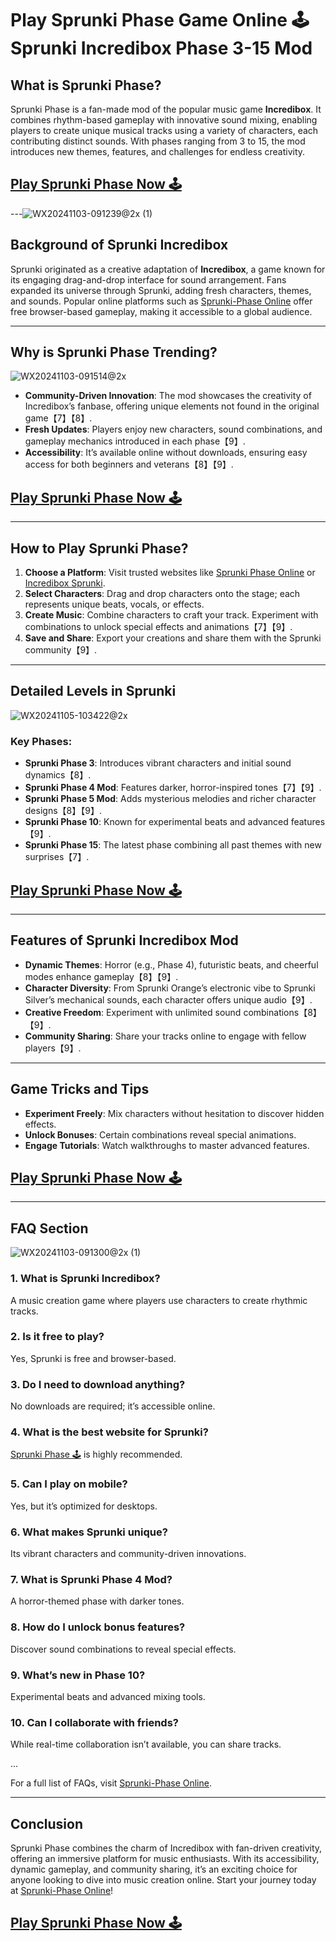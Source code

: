 # Play Sprunki Phase Game Online 🕹 Sprunki Incredibox Phase 3-15 Mod

## What is Sprunki Phase?

Sprunki Phase is a fan-made mod of the popular music game **Incredibox**. It combines rhythm-based gameplay with innovative sound mixing, enabling players to create unique musical tracks using a variety of characters, each contributing distinct sounds. With phases ranging from 3 to 15, the mod introduces new themes, features, and challenges for endless creativity.

## [Play Sprunki Phase Now 🕹](https://sprunki-phase.online/)
---![WX20241103-091239@2x (1)](https://github.com/user-attachments/assets/097139f7-3a25-4c0f-a3ef-117d033d5459)


## Background of Sprunki Incredibox

Sprunki originated as a creative adaptation of **Incredibox**, a game known for its engaging drag-and-drop interface for sound arrangement. Fans expanded its universe through Sprunki, adding fresh characters, themes, and sounds. Popular online platforms such as [Sprunki-Phase Online](https://sprunki-phase.online/) offer free browser-based gameplay, making it accessible to a global audience.

---

## Why is Sprunki Phase Trending?
![WX20241103-091514@2x](https://github.com/user-attachments/assets/3bcf3b9c-525a-4179-b98c-8ecd1571a390)

- **Community-Driven Innovation**: The mod showcases the creativity of Incredibox’s fanbase, offering unique elements not found in the original game【7】【8】.
- **Fresh Updates**: Players enjoy new characters, sound combinations, and gameplay mechanics introduced in each phase【9】.
- **Accessibility**: It’s available online without downloads, ensuring easy access for both beginners and veterans【8】【9】.

## [Play Sprunki Phase Now 🕹](https://sprunki-phase.online/)

---

## How to Play Sprunki Phase?

1. **Choose a Platform**: Visit trusted websites like [Sprunki Phase Online](https://sprunki-phase.online/) or [Incredibox Sprunki](https://incrediboxsprunki.pro/).
2. **Select Characters**: Drag and drop characters onto the stage; each represents unique beats, vocals, or effects.
3. **Create Music**: Combine characters to craft your track. Experiment with combinations to unlock special effects and animations【7】【9】.
4. **Save and Share**: Export your creations and share them with the Sprunki community【9】.

---

## Detailed Levels in Sprunki
![WX20241105-103422@2x](https://github.com/user-attachments/assets/0dd0240f-53f5-4075-93c5-4f7740824a66)

### Key Phases:
- **Sprunki Phase 3**: Introduces vibrant characters and initial sound dynamics【8】.
- **Sprunki Phase 4 Mod**: Features darker, horror-inspired tones【7】【9】.
- **Sprunki Phase 5 Mod**: Adds mysterious melodies and richer character designs【8】【9】.
- **Sprunki Phase 10**: Known for experimental beats and advanced features【9】.
- **Sprunki Phase 15**: The latest phase combining all past themes with new surprises【7】.

## [Play Sprunki Phase Now 🕹](https://sprunki-phase.online/)

---

## Features of Sprunki Incredibox Mod

- **Dynamic Themes**: Horror (e.g., Phase 4), futuristic beats, and cheerful modes enhance gameplay【8】【9】.
- **Character Diversity**: From Sprunki Orange’s electronic vibe to Sprunki Silver’s mechanical sounds, each character offers unique audio【9】.
- **Creative Freedom**: Experiment with unlimited sound combinations【8】【9】.
- **Community Sharing**: Share your tracks online to engage with fellow players【9】.

---

## Game Tricks and Tips

- **Experiment Freely**: Mix characters without hesitation to discover hidden effects.
- **Unlock Bonuses**: Certain combinations reveal special animations.
- **Engage Tutorials**: Watch walkthroughs to master advanced features.

## [Play Sprunki Phase Now 🕹](https://sprunki-phase.online/)

---

## FAQ Section
![WX20241103-091300@2x (1)](https://github.com/user-attachments/assets/8bfebbb3-e4a8-4eba-8e6a-58defa138ccf)

### 1. What is Sprunki Incredibox?
A music creation game where players use characters to create rhythmic tracks.

### 2. Is it free to play?
Yes, Sprunki is free and browser-based.

### 3. Do I need to download anything?
No downloads are required; it’s accessible online.

### 4. What is the best website for Sprunki?
[Sprunki Phase 🕹](https://sprunki-phase.online/) is highly recommended.

### 5. Can I play on mobile?
Yes, but it’s optimized for desktops.

### 6. What makes Sprunki unique?
Its vibrant characters and community-driven innovations.

### 7. What is Sprunki Phase 4 Mod?
A horror-themed phase with darker tones.

### 8. How do I unlock bonus features?
Discover sound combinations to reveal special effects.

### 9. What’s new in Phase 10?
Experimental beats and advanced mixing tools.

### 10. Can I collaborate with friends?
While real-time collaboration isn’t available, you can share tracks.

...

For a full list of FAQs, visit [Sprunki-Phase Online](https://sprunki-phase.online/).

---

## Conclusion

Sprunki Phase combines the charm of Incredibox with fan-driven creativity, offering an immersive platform for music enthusiasts. With its accessibility, dynamic gameplay, and community sharing, it’s an exciting choice for anyone looking to dive into music creation online. Start your journey today at [Sprunki-Phase Online](https://sprunki-phase.online/)!

## [Play Sprunki Phase Now 🕹](https://sprunki-phase.online/)

